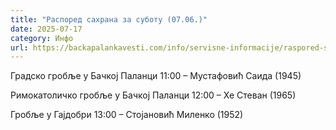 ```yaml
---
title: "Распоред сахрана за суботу (07.06.)"
date: 2025-07-17
category: Инфо
url: https://backapalankavesti.com/info/servisne-informacije/raspored-sahrana-za-subotu-07-06/
---
```


Градско гробље у Бачкој Паланци
11:00 – Мустафовић Саида (1945)

Римокатоличко гробље у Бачкој Паланци
12:00 – Хе Стеван (1965)

Гробље у Гајдобри
13:00 – Стојановић Миленко (1952)
